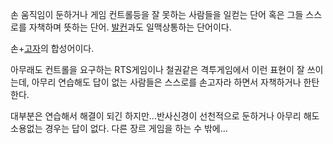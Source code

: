 손 움직임이 둔하거나 게임 컨트롤등을 잘 못하는 사람들을 일컫는 단어 혹은 그들 스스로를 자책하며 뜻하는 단어.
[발컨](%EB%B0%9C%EC%BB%A8.md)과도 일맥상통하는 단어이다.

손+[고자](%EA%B3%A0%EC%9E%90.md)의 합성어이다.

아무래도 컨트롤을 요구하는 RTS게임이나 철권같은 격투게임에서 이런 표현이 잘 쓰이는데, 아무리 연습해도 답이 없는 사람들은 스스로를
손고자라 하면서 자책하거나 한탄한다.  

대부분은 연습해서 해결이 되긴 하지만...반사신경이 선천적으로 둔하거나 아무리 해도 소용없는 경우는 답이 없다. 다른 장르 게임을 하는 수
밖에...  

